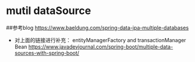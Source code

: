 # mutil dataSource

##参考blog
https://www.baeldung.com/spring-data-jpa-multiple-databases

- 对上面的链接进行补充： entityManagerFactory and transactionManager Bean
https://www.javadevjournal.com/spring-boot/multiple-data-sources-with-spring-boot/
